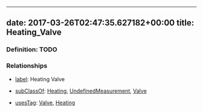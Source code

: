 
---
date: 2017-03-26T02:47:35.627182+00:00
title: Heating_Valve
---
### Definition: TODO

### Relationships

* [label](http://www.w3.org/2000/01/rdf-schema#label): Heating Valve

* [subClassOf](http://www.w3.org/2000/01/rdf-schema#subClassOf): [Heating](https://brickschema.org/schema/1.0/Brick#Heating), [UndefinedMeasurement](https://brickschema.org/schema/1.0/Brick#UndefinedMeasurement), [Valve](https://brickschema.org/schema/1.0/Brick#Valve)

* [usesTag](https://brickschema.org/schema/1.0/BrickFrame#usesTag): [Valve](https://brickschema.org/schema/1.0/BrickTag#Valve), [Heating](https://brickschema.org/schema/1.0/BrickTag#Heating)
